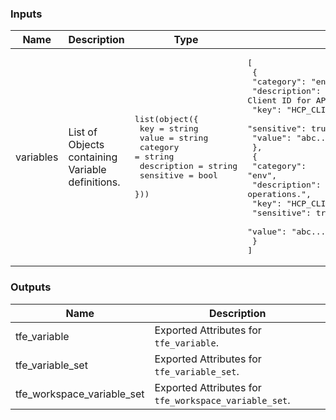<!-- BEGIN_TF_DOCS -->
### Inputs

| Name | Description | Type | Default | Required |
|------|-------------|------|---------|:--------:|
| variables | List of Objects containing Variable definitions. | <pre>list(object({<br>    key         = string<br>    value       = string<br>    category    = string<br>    description = string<br>    sensitive   = bool<br>  }))</pre> | <pre>[<br>  {<br>    "category": "env",<br>    "description": "OAuth2 Client ID for API operations.",<br>    "key": "HCP_CLIENT_ID",<br>    "sensitive": true,<br>    "value": "abc...890"<br>  },<br>  {<br>    "category": "env",<br>    "description": "OAuth2 Client Secret for API operations.",<br>    "key": "HCP_CLIENT_SECRET",<br>    "sensitive": true,<br>    "value": "abc...890"<br>  }<br>]</pre> | no |

### Outputs

| Name | Description |
|------|-------------|
| tfe_variable | Exported Attributes for `tfe_variable`. |
| tfe_variable_set | Exported Attributes for `tfe_variable_set`. |
| tfe_workspace_variable_set | Exported Attributes for `tfe_workspace_variable_set`. |
<!-- END_TF_DOCS -->